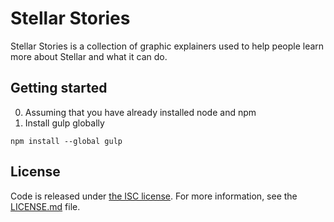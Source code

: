 Stellar Stories
===============
Stellar Stories is a collection of graphic explainers used to help people learn
more about Stellar and what it can do.

## Getting started
0. Assuming that you have already installed node and npm
1. Install gulp globally
```
npm install --global gulp
```

## License
Code is released under [the ISC license](LICENSE.md). For more information, see the
[LICENSE.md](LICENSE.md) file.
